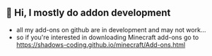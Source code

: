 ## 👋 Hi, I mostly do addon development
- all my add-ons on github are in development and may not work...
- so if you're interested in downloading Minecraft add-ons go to https://shadows-coding.github.io/minecraft/Add-ons.html

